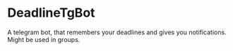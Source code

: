 # DeadlineTgBot
A telegram bot, that remembers your deadlines and gives you notifications. Might be used in groups.
